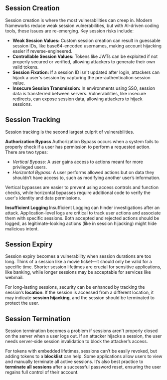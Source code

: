 
## Session Creation
Session creation is where the most vulnerabilities can creep in. Modern frameworks reduce weak session vulnerabilities, but with AI-driven coding tools, these issues are re-emerging. Key session risks include:
- **Weak Session Values:** Custom session creation can result in guessable session IDs, like base64-encoded usernames, making account hijacking easier if reverse-engineered.
- **Controllable Session Values:** Tokens like JWTs can be exploited if not properly secured or verified, allowing attackers to generate their own valid tokens.
- **Session Fixation:** If a session ID isn't updated after login, attackers can hijack a user's session by capturing the pre-authentication session value.
- **Insecure Session Transmission:** In environments using SSO, session data is transferred between servers. Vulnerabilities, like insecure redirects, can expose session data, allowing attackers to hijack sessions.

## Session Tracking
Session tracking is the second largest culprit of vulnerabilities.

**Authorization Bypass**
Authorization Bypass occurs when a system fails to properly check if a user has permission to perform a requested action. There are two types:

- *Vertical Bypass:* A user gains access to actions meant for more privileged users.
- *Horizontal Bypass:* A user performs allowed actions but on data they shouldn’t have access to, such as modifying another user’s information.

Vertical bypasses are easier to prevent using access controls and function checks, while horizontal bypasses require additional code to verify the user's identity and data permissions.

**Insufficient Logging**
Insufficient Logging can hinder investigations after an attack. Application-level logs are critical to track user actions and associate them with specific sessions. Both accepted and rejected actions should be logged, as legitimate-looking actions (like in session hijacking) might hide malicious intent.

## Session Expiry
Session expiry becomes a vulnerability when session durations are too long. Think of a session like a movie ticket—it should only be valid for a specific time. Shorter session lifetimes are crucial for sensitive applications, like banking, while longer sessions may be acceptable for services like webmail.

For long-lasting sessions, security can be enhanced by tracking the session’s **location**. If the session is accessed from a different location, it may indicate **session hijacking**, and the session should be terminated to protect the user.

## Session Termination
Session termination becomes a problem if sessions aren't properly closed on the server when a user logs out. If an attacker hijacks a session, the user needs server-side session invalidation to block the attacker’s access.

For tokens with embedded lifetimes, sessions can’t be easily revoked, but adding tokens to a **blocklist** can help. Some applications allow users to view and manually terminate all active sessions. It’s also best practice to **terminate all sessions** after a successful password reset, ensuring the user regains full control of their account.
